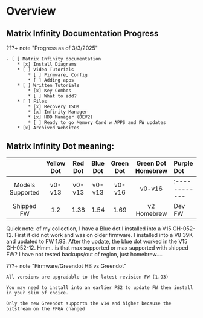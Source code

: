 # Overview

## Matrix Infinity Documentation Progress
???+ note "Progress as of 3/3/2025"

    - [ ] Matrix Infinity documentation
        * [x] Install Diagrams
        * [ ] Video Tutorials
            * [ ] Firmware, Config
            * [ ] Adding apps
        * [ ] Written Tutorials
            * [x] Key Combos
            * [ ] What to add?
        * [ ] Files
            * [x] Recovery ISOs
            * [x] Infinity Manager
            * [x] HDD Manager (DEV2)
            * [ ] Ready to go Memory Card w APPS and FW updates
        * [x] Archived Websites


## Matrix Infinity Dot meaning:

|                     | Yellow Dot  | Red Dot | Blue Dot | Green Dot | Green Dot Homebrew | Purple Dot   |
| :------------------:| :---------: | :-----: | :------: | :-------: | :----------------: | :------------|
| Models Supported    | v0-v13      | v0-v13  | v0-v13   | v0-v16    | v0-v16             | :------------|
| Shipped FW          | 1.2         | 1.38    | 1.54     | 1.69      | v2 Homebrew        | Dev FW       |

Quick note: of my collection, I have a Blue dot I installed into a V15 GH-052-12. First it did not work and was on older firmware. I installed into a V8 39K and updated to FW 1.93. After the update, the blue dot worked in the V15 GH-052-12. Hmm...is that max supported or max supported with shipped FW? I have not tested backups/out of region, just homebrew....

???+ note "Firmware/Greendot HB vs Greendot"

    All versions are upgradable to the latest revision FW (1.93)

    You may need to install into an earlier PS2 to update FW then install in your slim of choice. 

    Only the new Greendot supports the v14 and higher because the bitstream on the FPGA changed